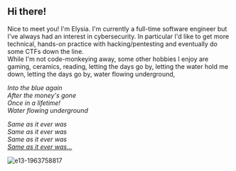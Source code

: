 ## Hi there!

Nice to meet you! I'm Elysia. I'm currently a full-time software engineer but I've always had an interest in cybersecurity. In particular I'd like to get more technical, hands-on practice with hacking/pentesting and eventually do some CTFs down the line.<br>
While I'm not code-monkeying away, some other hobbies I enjoy are gaming, ceramics, reading, letting the days go by, letting the water hold me down, letting the days go by, water flowing underground,

<em>
  
Into the blue again \
After the money's gone \
Once in a lifetime! \
Water flowing underground

Same as it ever was \
Same as it ever was \
Same as it ever was \
[Same as it ever was...](https://www.youtube.com/watch?v=5IsSpAOD6K8)
</em>

![e13-1963758817](https://github.com/user-attachments/assets/e7f2a22f-2d6c-49e8-b351-488ace179647)
